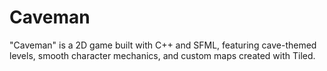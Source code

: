 # Caveman
"Caveman" is a 2D game built with C++ and SFML, featuring cave-themed levels, smooth character mechanics, and custom maps created with Tiled.
